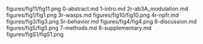 figures/fig11/fig11.png
0-abstract.md
1-intro.md
2r-ab3A_modulation.md
figures/fig1/fig1.png
3r-wasps.md
figures/fig10/fig10.png
4r-npfr.md
figures/fig3/fig3.png
5r-behavior.md
figures/fig4/fig4.png
6-discussion.md
figures/fig5/fig5.png
7-methods.md
8-supplementary.md
figures/figS1/figS1.png